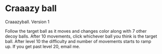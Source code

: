 # Craaazy ball

Craaazyball. Version 1

Follow the target ball as it moves and changes color along with 7 other decoy balls. After 10 movements, click whichever ball you think is the target ball.
After level 10 the difficulty and number of movements starts to ramp up. If you get past level 20, email me.
